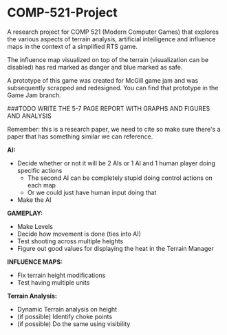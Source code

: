 # COMP-521-Project

A research project for COMP 521 (Modern Computer Games) that explores the various aspects of terrain analysis, artificial intelligence and influence maps in the context of a simplified RTS game.

The influence map visualized on top of the terrain (visualization can be disabled) has red marked as danger and blue marked as safe.

A prototype of this game was created for McGill game jam and was subsequently scrapped and redesigned. You can find that prototype in the Game Jam branch.

###TODO 
WRITE THE 5-7 PAGE REPORT WITH GRAPHS AND FIGURES AND ANALYSIS


Remember: this is a research paper, we need to cite so make sure there's a paper that has something similar we can reference.


**AI:**
- Decide whether or not it will be 2 AIs or 1 AI and 1 human player doing specific actions 
  - The second AI can be completely stupid doing control actions on each map
  - Or we could just have human input doing that
- Make the AI


**GAMEPLAY:**
- Make Levels
- Decide how movement is done (ties into AI)
- Test shooting across multiple heights
- Figure out good values for displaying the heat in the Terrain Manager


**INFLUENCE MAPS:**
- Fix terrain height modifications
- Test having multiple units


**Terrain Analysis:**
- Dynamic Terrain analysis on height
- (if possible) Identify choke points
- (if possible) Do the same using visibility
